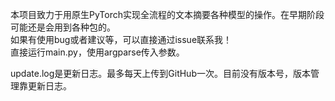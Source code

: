 本项目致力于用原生PyTorch实现全流程的文本摘要各种模型的操作。在早期阶段可能还是会用到各种包的。  
如果有使用bug或者建议等，可以直接通过issue联系我！  
直接运行main.py，使用argparse传入参数。

update.log是更新日志。最多每天上传到GitHub一次。目前没有版本号，版本管理靠更新日志。